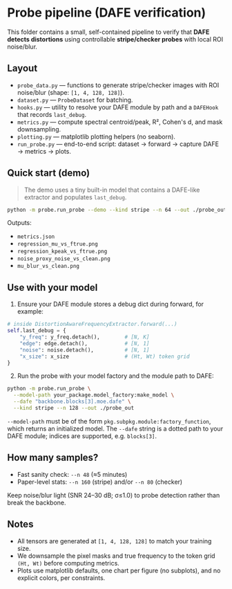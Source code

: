 
# Probe pipeline (DAFE verification)

This folder contains a small, self-contained pipeline to verify that **DAFE detects distortions** using controllable **stripe/checker probes** with local ROI noise/blur.

## Layout

- `probe_data.py` — functions to generate stripe/checker images with ROI noise/blur (shape: `[1, 4, 128, 128]`).
- `dataset.py` — `ProbeDataset` for batching.
- `hooks.py` — utility to resolve your DAFE module by path and a `DAFEHook` that records `last_debug`.
- `metrics.py` — compute spectral centroid/peak, R², Cohen's d, and mask downsampling.
- `plotting.py` — matplotlib plotting helpers (no seaborn).
- `run_probe.py` — end-to-end script: dataset → forward → capture DAFE → metrics → plots.

## Quick start (demo)

> The demo uses a tiny built-in model that contains a DAFE-like extractor and populates `last_debug`.

```bash
python -m probe.run_probe --demo --kind stripe --n 64 --out ./probe_out
```

Outputs:
- `metrics.json`
- `regression_mu_vs_ftrue.png`
- `regression_kpeak_vs_ftrue.png`
- `noise_proxy_noise_vs_clean.png`
- `mu_blur_vs_clean.png`

## Use with your model

1. Ensure your DAFE module stores a debug dict during forward, for example:

```python
# inside DistortionAwareFrequencyExtractor.forward(...)
self.last_debug = {
    "y_freq": y_freq.detach(),        # [N, K]
    "edge": edge.detach(),            # [N, 1]
    "noise": noise.detach(),          # [N, 1]
    "x_size": x_size                  # (Ht, Wt) token grid
}
```

2. Run the probe with your model factory and the module path to DAFE:

```bash
python -m probe.run_probe \
  --model-path your_package.model_factory:make_model \
  --dafe "backbone.blocks[3].moe.dafe" \
  --kind stripe --n 128 --out ./probe_out
```

`--model-path` must be of the form `pkg.subpkg.module:factory_function`, which returns an initialized model. The `--dafe` string is a dotted path to your DAFE module; indices are supported, e.g. `blocks[3]`.

## How many samples?

- Fast sanity check: `--n 48` (≈5 minutes)
- Paper-level stats: `--n 160` (stripe) and/or `--n 80` (checker)

Keep noise/blur light (SNR 24–30 dB; σ≤1.0) to probe detection rather than break the backbone.

## Notes

- All tensors are generated at `[1, 4, 128, 128]` to match your training size.
- We downsample the pixel masks and true frequency to the token grid `(Ht, Wt)` before computing metrics.
- Plots use matplotlib defaults, one chart per figure (no subplots), and no explicit colors, per constraints.
